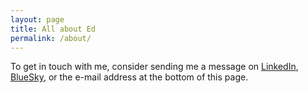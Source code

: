 ```yaml
---
layout: page
title: All about Ed
permalink: /about/
---
```


To get in touch with me, consider sending me a message on [LinkedIn](http://www.linkedin.com/in/eddennison), [BlueSky](https://bsky.app/profile/mistersquawk.bsky.social), or the e-mail address at the bottom of this page.
